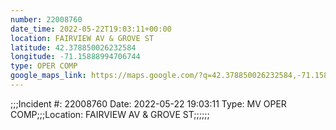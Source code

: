 ```yaml
---
number: 22008760
date_time: 2022-05-22T19:03:11+00:00
location: FAIRVIEW AV & GROVE ST
latitude: 42.378850026232584
longitude: -71.15888994706744
type: OPER COMP
google_maps_link: https://maps.google.com/?q=42.378850026232584,-71.15888994706744
---
```


;;;Incident #: 22008760  Date: 2022-05-22 19:03:11   Type: MV OPER COMP;;;Location: FAIRVIEW AV & GROVE ST;;;;;;
